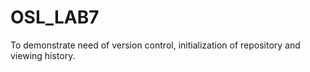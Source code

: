 # OSL_LAB7
To demonstrate need of version control, initialization of repository and viewing history.
